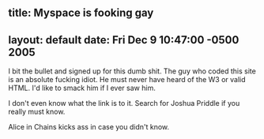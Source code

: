 title: Myspace is fooking gay
---
layout: default
date: Fri Dec 9 10:47:00 -0500 2005
---

I bit the bullet and signed up for this dumb shit.  The guy who coded this
site is an absolute fucking idiot.  He must never have heard of the W3 or
valid HTML.  I'd like to smack him if I ever saw him.

I don't even know what the link is to it.  Search for Joshua Priddle if you
really must know.

Alice in Chains kicks ass in case you didn't know.
